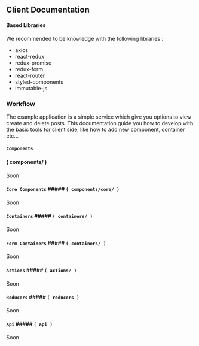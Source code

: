 ## Client Documentation
#### Based Libraries
We recommended to be knowledge with the following libraries :
* axios
* react-redux
* redux-promise
* redux-form
* react-router
* styled-components
* immutable-js

### Workflow

The example application is a simple service which give you options to view create and delete posts.
This documentation guide you how to develop with the basic tools for client side, like how to add new component, container etc...

#### `Components` <h4>( components/ )</h4>
Soon

#### `Core Components` ##### `( components/core/ )`
Soon

#### `Containers` ##### `( containers/ )`
Soon

#### `Form Containers` ##### `( containers/ )`
Soon

#### `Actions` ##### `( actions/ )`
Soon

#### `Reducers` ##### `( reducers )`
Soon

#### `Api` ##### `( api )`
Soon
